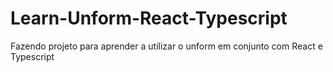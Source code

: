 # Learn-Unform-React-Typescript
Fazendo projeto para aprender a utilizar o unform em conjunto com React e Typescript
